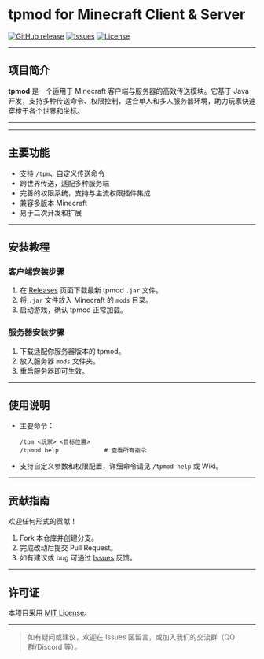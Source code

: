 # tpmod for Minecraft Client & Server

[![GitHub release](https://img.shields.io/github/v/release/FPS1024/tpmod)](https://github.com/FPS1024/tpmod/releases)
[![Issues](https://img.shields.io/github/issues/FPS1024/tpmod)](https://github.com/FPS1024/tpmod/issues)
[![License](https://img.shields.io/github/license/FPS1024/tpmod)](LICENSE)

---

## 项目简介

**tpmod** 是一个适用于 Minecraft 客户端与服务器的高效传送模块。它基于 Java 开发，支持多种传送命令、权限控制，适合单人和多人服务器环境，助力玩家快速穿梭于各个世界和坐标。

---



---

## 主要功能

- 支持 `/tpm`、自定义传送命令
- 跨世界传送，适配多种服务端
- 完善的权限系统，支持与主流权限插件集成
- 兼容多版本 Minecraft
- 易于二次开发和扩展

---

## 安装教程

### 客户端安装步骤

1. 在 [Releases](https://github.com/FPS1024/tpmod/releases) 页面下载最新 tpmod `.jar` 文件。
2. 将 `.jar` 文件放入 Minecraft 的 `mods` 目录。
3. 启动游戏，确认 tpmod 正常加载。

### 服务器安装步骤

1. 下载适配你服务器版本的 tpmod。
2. 放入服务器 `mods` 文件夹。
3. 重启服务器即可生效。

---

## 使用说明

- 主要命令：  
  ```
  /tpm <玩家> <目标位置>
  /tpmod help             # 查看所有指令
  ```
- 支持自定义参数和权限配置，详细命令请见 `/tpmod help` 或 Wiki。

---



## 贡献指南

欢迎任何形式的贡献！  
1. Fork 本仓库并创建分支。
2. 完成改动后提交 Pull Request。
3. 如有建议或 bug 可通过 [Issues](https://github.com/FPS1024/tpmod/issues) 反馈。

---

## 许可证

本项目采用 [MIT License](LICENSE)。

---

> 如有疑问或建议，欢迎在 Issues 区留言，或加入我们的交流群（QQ群/Discord 等）。
